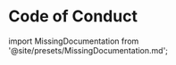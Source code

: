 # Code of Conduct

import MissingDocumentation from '@site/presets/MissingDocumentation.md';

<MissingDocumentation/>
